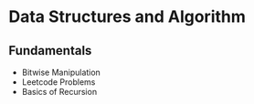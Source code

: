 # Data Structures and Algorithm

<h2>Fundamentals</h2>
<ul>
    <li>Bitwise Manipulation</li>
    <li>Leetcode Problems</li>
    <li>Basics of Recursion</li>
</ul>
